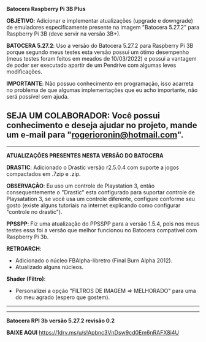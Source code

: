 **Batocera Raspberry Pi 3B Plus**

**OBJETIVO**:
Adicionar e implementar atualizações (upgrade e downgrade) de emuladores especificamente presente na imagem "Batocera 5.27.2" para Raspberry Pi 3B (deve servir na versão 3B+).

**BATOCERA 5.27.2**:
Uso a versão do Batocera 5.27.2 para Raspberry Pi 3B porque segundo meus testes esta versão possui um ótimo desempenho (meus testes foram feitos em meados de 10/03/2022) e possui a vantagem de poder ser executado apartir de um Pendrive com algumas leves modificações.

**IMPORTANTE**:
Não possuo conhecimento em programação, isso acarreta no problema de que algumas implementações que eu acho importante, não será possível sem ajuda.

**SEJA UM COLABORADOR**:
Você possui conhecimento e deseja ajudar no projeto, mande um e-mail para "rogerioronin@hotmail.com".
--------------------------------------------------------------------------------------------------------------------------------------------------
----------------------------------------------------------------------------------------------------------------------------------------------------------------------------------------------------------------------------------------------------------------------------------------------------



**ATUALIZAÇÔES PRESENTES NESTA VERSÃO DO BATOCERA**

**DRASTIC**:
Adicionado o Drastic versão r2.5.0.4 com suporte a jogos compactados em .7zip e .zip.

**OBSERVAÇÂO**: Eu uso um controle de Playstation 3, então consequentemente o "Drastic" esta configurado para suportar controle de Playsatation 3, se você usa um controle diferente, configure conforme seu gosto (existe alguns tutoriais na internet explicando como configurar "controle no drastic").

**PPSSPP**:
Fiz uma atualização do PPSSPP para a versão 1.5.4, pois nos meus testes essa foi a versão que melhor funcionou no Batocera compativel com Raspberry Pi 3b.

**RETROARCH**:
- Adicionado o núcleo FBAlpha-libretro (Final Burn Alpha 2012).
- Atualizado alguns núcleos.

**Shader (Filtro)**:
- Personalizei a opção "FILTROS DE IMAGEM => MELHORADO" para uma do meu agrado (espero que gostem).
--------------------------------------------------------------------------------------------------------------------------------------------------
----------------------------------------------------------------------------------------------------------------------------------------------------------------------------------------------------------------------------------------------------------------------------------------------------



**Batocera RPI 3b versão 5.27.2 revisão 0.2**

**BAIXE AQUI** https://1drv.ms/u/s!Apbnc3VnDsw9cd0Em6nRAFX8i4U
